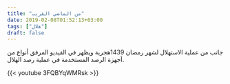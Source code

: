 ```yaml
---
title: "من الماضي القريب"
date: 2019-02-08T01:52:13+03:00
tags: ["هلال"]
draft: false
---
```


جانب من عملية الاستهلال لشهر رمضان 1439هجرية ويظهر في القيديو المرفق أنواع من أجهزة الرصد المستخدمة في عملية رصد الهلال.

{{< youtube 3FQBYqWMRsk >}}